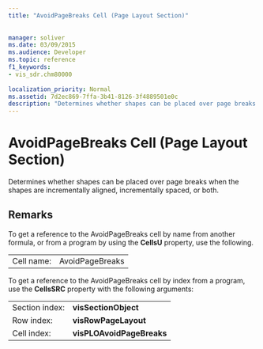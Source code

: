 ```yaml
---
title: "AvoidPageBreaks Cell (Page Layout Section)"
 
 
manager: soliver
ms.date: 03/09/2015
ms.audience: Developer
ms.topic: reference
f1_keywords:
- vis_sdr.chm80000
 
localization_priority: Normal
ms.assetid: 7d2ec869-7ffa-3b41-8126-3f4889501e0c
description: "Determines whether shapes can be placed over page breaks when the shapes are incrementally aligned, incrementally spaced, or both."
---
```


# AvoidPageBreaks Cell (Page Layout Section)

Determines whether shapes can be placed over page breaks when the shapes are incrementally aligned, incrementally spaced, or both.
  
## Remarks

To get a reference to the AvoidPageBreaks cell by name from another formula, or from a program by using the **CellsU** property, use the following. 
  
|||
|:-----|:-----|
|Cell name:  <br/> |AvoidPageBreaks  <br/> |
   
To get a reference to the AvoidPageBreaks cell by index from a program, use the **CellsSRC** property with the following arguments: 
  
|||
|:-----|:-----|
|Section index:  <br/> |**visSectionObject** <br/> |
|Row index:  <br/> |**visRowPageLayout** <br/> |
|Cell index:  <br/> |**visPLOAvoidPageBreaks** <br/> |
   

